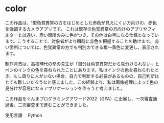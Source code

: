 # color

この作品は、1型色覚異常の方をはじめとした赤色が見えにくい方向けの、赤色を強調するカメラアプリです。
これは既存の色覚異常の方向けのアプリやフィルターとは違い、赤い箇所のみに色がつき、その他は白黒になる仕様となっています。こうすることで、対象者がより瞬時に赤色を把握することを助けます。
赤い箇所については、色覚異常の方でも判別のできる橙～黄色に変更し、表示されます。

制作背景は、高校時代の塾の先生が「自分は色覚異常だから見分けられない」とペンのインクの色を尋ねられたことにあります。私はインクの色を尋ねられたとき、もし周りに人がいない場合、自力で判断する必要があるものの、自己判断はとても難しいだろうなと感じました。この経験より、私は画像処理によって色の見分けが容易になるアプリケーションを作ろうと考えました。

この作品をぐんまプログラミングアワード2022（GPA）に出展し、一次審査通過後、二次審査まで進むことができました。

使用言語　 Python

